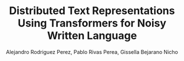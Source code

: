 ---
paperId: 5
author: Alejandro Rodriguez Perez, Pablo Rivas Perea, Gissella Bejarano Nicho
publicationauthor: Rodriguez Perez, A. et al.
title: Distributed Text Representations Using Transformers for Noisy Written Language
pdf: paper_05.pdf
poster: 
alt: --
type: 
topic: Distributed Text Representation
category: 
link: https://research.latinxinai.org/papers/naacl/2022/pdf/paper_05.pdf 
conference: naacl
year: 2022
tags: naacl-2022
location: Seattle, Washington
---
